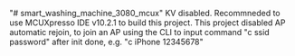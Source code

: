 "# smart_washing_machine_3080_mcux" 
KV disabled.
Recommneded to use MCUXpresso IDE v10.2.1 to build this project. This project disabled AP automatic rejoin, to join an AP using the CLI to input command "c ssid password" after init done, e.g. "c iPhone 12345678"
